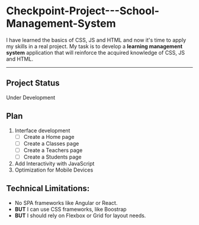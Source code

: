# Checkpoint-Project---School-Management-System

I have learned the basics of CSS, JS and HTML and now it's time to apply my skills in a real project. My task is to develop a **learning management system** application that will reinforce the acquired knowledge of CSS, JS and HTML.

---

## Project Status

Under Development

## Plan

1. Interface development
   - [ ] Create a Home page
   - [ ] Create a Classes page
   - [ ] Create a Teachers page
   - [ ] Create a Students page
2. Add Interactivity with JavaScript
3. Optimization for Mobile Devices

## Technical Limitations:

- No SPA frameworks like Angular or React.
- **BUT** I can use CSS frameworks, like Boostrap
- **BUT** I should rely on Flexbox or Grid for layout needs.
